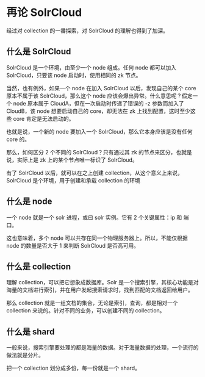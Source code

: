 # 再论 SolrCloud

经过对 collection 的一番探索，对 SolrCloud 的理解也得到了加深。

## 什么是 SolrCloud

SolrCloud 是一个环境，由至少一个 node 组成。任何 node 都可以加入 SolrCloud，只要该 node 启动时，使用相同的 zk 节点。

当然，也有例外，如果一个 node 在加入 SolrCloud 以后，发现自己的某个 core 原本不属于该 SolrCloud，那么这个 node 应该会爆出异常。什么意思呢？假定一个 node 原本属于 CloudA，但在一次启动时传递了错误的 -z 参数而加入了 CloudB，该 node 想要启动自己的 core，却无法在 zk 上找到配置，这时至少这些 core 肯定是无法启动的。

也就是说，一个新的 node 要加入一个 SolrCloud，那么它本身应该是没有任何 core 的。

那么，如何区分 2 个不同的 SolrCloud？只有通过其 zk 的节点来区分，也就是说，实际上是 zk 上的某个节点唯一标识了 SolrCloud。

有了 SolrCloud 以后，就可以在之上创建 collection，从这个意义上来说，SolrCloud 是个环境，用于创建和承载 collection 的环境

## 什么是 node

一个 node 就是一个 solr 进程，或曰 solr 实例。它有 2 个关键属性：ip 和 端口。

这也意味着，多个 node 可以共存在同一个物理服务器上。所以，不能仅根据 node 的数量是否大于 1 来判断 SolrCloud 是否高可用。

## 什么是 collection

理解 collection，可以把它想象成数据库。Solr 是一个搜索引擎，其核心功能是对海量的文档进行索引，并在用户发起搜索请求时，找到匹配的文档返回给用户。

那么 collection 就是一组文档的集合，无论是索引，查询，都是相对一个 collection 来说的。针对不同的业务，可以创建不同的 collection。

## 什么是 shard

一般来说，搜索引擎要处理的都是海量的数据。对于海量数据的处理，一个流行的做法就是分片。

把一个 collection 划分成多份，每一份就是一个 shard。